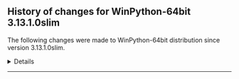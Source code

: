 ﻿## History of changes for WinPython-64bit 3.13.1.0slim

The following changes were made to WinPython-64bit distribution since version 3.13.1.0slim.

<details>

</details>
* * *
